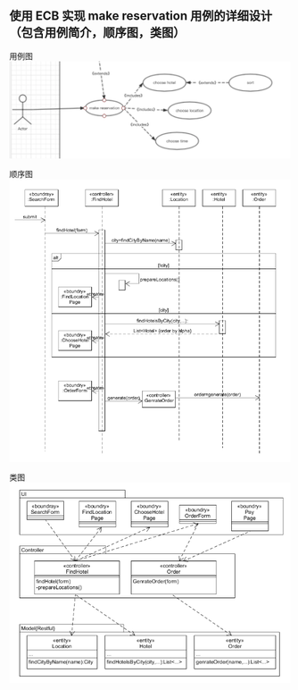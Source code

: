 ## 使用 ECB 实现 make reservation 用例的详细设计（包含用例简介，顺序图，类图）


用例图
![image](https://github.com/chenyime/chenyime.github.io/raw/master/image/9-1.png)

顺序图
![image](https://github.com/chenyime/chenyime.github.io/raw/master/image/9-2.png)

类图
![image](https://github.com/chenyime/chenyime.github.io/raw/master/image/9-3.png)
